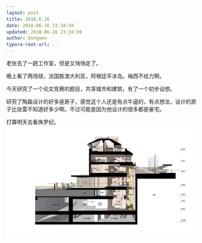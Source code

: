 ```yaml
---
layout: post
title: 2018.6.16
date: 2018-06-16 23:34:59
updated: 2018-06-16 23:34:59
author: Dongwen
typora-root-url: ..
---
```




老张去了一趟工作室，但是又悄悄走了。

晚上看了两场球，法国胜澳大利亚，阿根廷平冰岛。梅西不给力啊。

今天研究了一个论文竞赛的题目，共享城市和建筑，有了一个初步设想。

研究了陶磊设计的好多座房子，感觉这个人还是有点牛逼的，有点想法，设计的房子比张雷不知道好多少啊。不过可能是因为他设计的很多都是豪宅。

打算明天去看侏罗纪。 ![](/img/in-post/x51485460.jpg)
